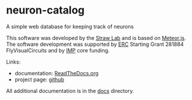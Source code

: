 # neuron-catalog

A simple web database for keeping track of neurons

This software was developed by the [Straw Lab](http://strawlab.org/)
and is based on [Meteor.js](https://www.meteor.com/). The software
development was supported by [ERC](http://erc.europa.eu/) Starting
Grant 281884 FlyVisualCircuits and by [IMP](http://www.imp.ac.at/)
core funding.

Links:

- documentation: [ReadTheDocs.org](https://neuron-catalog.readthedocs.org/en/latest/)
- project page: [github](https://github.com/strawlab/neuron-catalog)

All additional documentation is in the [docs](docs) directory.
